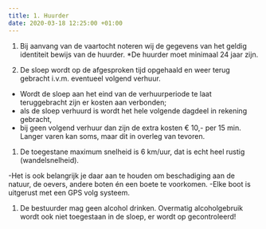 ```yaml
---
title: 1. Huurder
date: 2020-03-18 12:25:00 +01:00
---
```


1. Bij aanvang van de vaartocht noteren wij de gegevens van het geldig identiteit bewijs van de huurder.   *De huurder moet minimaal 24 jaar zijn.

2. De sloep wordt op de afgesproken tijd opgehaald en weer terug gebracht i.v.m. eventueel volgend verhuur.

- Wordt de sloep aan het eind van de verhuurperiode te laat teruggebracht zijn er kosten aan verbonden;
 - als de sloep verhuurd is wordt het hele volgende dagdeel in rekening gebracht,
 - bij geen volgend verhuur dan zijn de extra kosten € 10,- per 15 min.
   Langer varen kan soms, maar dit in overleg van tevoren.

1. De toegestane maximum snelheid is 6 km/uur, dat is echt heel rustig (wandelsnelheid).

-Het is ook belangrijk je daar aan te houden om beschadiging aan de natuur, de oevers, andere boten én een boete te voorkomen.
-Elke boot is uitgerust met een GPS volg systeem.

1. De bestuurder mag geen alcohol drinken. Overmatig alcoholgebruik wordt ook niet toegestaan in de sloep, er wordt op gecontroleerd!